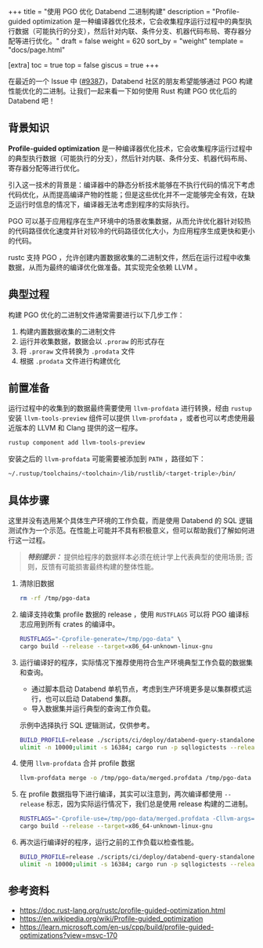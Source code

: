 +++
title = "使用 PGO 优化 Databend 二进制构建"
description = "Profile-guided optimization 是一种编译器优化技术，它会收集程序运行过程中的典型执行数据（可能执行的分支），然后针对内联、条件分支、机器代码布局、寄存器分配等进行优化。"
draft = false
weight = 620
sort_by = "weight"
template = "docs/page.html"

[extra]
toc = true
top = false
giscus = true
+++

在最近的一个 Issue 中 ([#9387](https://github.com/datafuselabs/databend/issues/9387))，Databend 社区的朋友希望能够通过 PGO 构建性能优化的二进制。让我们一起来看一下如何使用 Rust 构建 PGO 优化后的 Databend 吧！

## **背景知识**

**Profile-guided optimization** 是一种编译器优化技术，它会收集程序运行过程中的典型执行数据（可能执行的分支），然后针对内联、条件分支、机器代码布局、寄存器分配等进行优化。

引入这一技术的背景是：编译器中的静态分析技术能够在不执行代码的情况下考虑代码优化，从而提高编译产物的性能；但是这些优化并不一定能够完全有效，在缺乏运行时信息的情况下，编译器无法考虑到程序的实际执行。

PGO  可以基于应用程序在生产环境中的场景收集数据，从而允许优化器针对较热的代码路径优化速度并针对较冷的代码路径优化大小，为应用程序生成更快和更小的代码。

rustc 支持 PGO ，允许创建内置数据收集的二进制文件，然后在运行过程中收集数据，从而为最终的编译优化做准备。其实现完全依赖 LLVM 。

## **典型过程**

构建 PGO 优化的二进制文件通常需要进行以下几步工作：

1. 构建内置数据收集的二进制文件
2. 运行并收集数据，数据会以 `.proraw` 的形式存在
3. 将 `.proraw` 文件转换为 `.prodata` 文件
4. 根据 `.prodata` 文件进行构建优化

## **前置准备**

运行过程中的收集到的数据最终需要使用 `llvm-profdata` 进行转换，经由 `rustup` 安装 `llvm-tools-preview` 组件可以提供 `llvm-profdata` ，或者也可以考虑使用最近版本的 LLVM 和 Clang 提供的这一程序。

```bash
rustup component add llvm-tools-preview
```

安装之后的 `llvm-profdata` 可能需要被添加到 `PATH` ，路径如下：

```bash
~/.rustup/toolchains/<toolchain>/lib/rustlib/<target-triple>/bin/
```

## **具体步骤**

这里并没有选用某个具体生产环境的工作负载，而是使用 Databend 的 SQL 逻辑测试作为一个示范。在性能上可能并不具有积极意义，但可以帮助我们了解如何进行这一过程。

> ***特别提示：*** 提供给程序的数据样本必须在统计学上代表典型的使用场景; 否则，反馈有可能损害最终构建的整体性能。

1. 清除旧数据

    ```bash
    rm -rf /tmp/pgo-data
    ```

2. 编译支持收集 profile 数据的 release ，使用 `RUSTFLAGS` 可以将 PGO 编译标志应用到所有 crates 的编译中。

    ```bash
    RUSTFLAGS="-Cprofile-generate=/tmp/pgo-data" \    
    cargo build --release --target=x86_64-unknown-linux-gnu
    ```

3. 运行编译好的程序，实际情况下推荐使用符合生产环境典型工作负载的数据集和查询。
   - 通过脚本启动 Databend 单机节点，考虑到生产环境更多是以集群模式运行，也可以启动 Databend 集群。
   - 导入数据集并运行典型的查询工作负载。
   
   示例中选择执行 SQL 逻辑测试，仅供参考。

    ```bash
    BUILD_PROFILE=release ./scripts/ci/deploy/databend-query-standalone.sh 
    ulimit -n 10000;ulimit -s 16384; cargo run -p sqllogictests --release -- --enable_sandbox --parallel 16 --no-fail-fast
    ```

4. 使用 `llvm-profdata` 合并 profile 数据

    ```bash
    llvm-profdata merge -o /tmp/pgo-data/merged.profdata /tmp/pgo-data
    ```

5. 在 profile 数据指导下进行编译，其实可以注意到，两次编译都使用 `--release` 标志，因为实际运行情况下，我们总是使用 release 构建的二进制。

    ```bash
    RUSTFLAGS="-Cprofile-use=/tmp/pgo-data/merged.profdata -Cllvm-args=-pgo-warn-missing-function" \    
    cargo build --release --target=x86_64-unknown-linux-gnu
    ```

6. 再次运行编译好的程序，运行之前的工作负载以检查性能。

    ```bash
    BUILD_PROFILE=release ./scripts/ci/deploy/databend-query-standalone.sh 
    ulimit -n 10000;ulimit -s 16384; cargo run -p sqllogictests --release -- --enable_sandbox --parallel 16 --no-fail-fast
    ```

## **参考资料**

- <https://doc.rust-lang.org/rustc/profile-guided-optimization.html>
- <https://en.wikipedia.org/wiki/Profile-guided_optimization>
- <https://learn.microsoft.com/en-us/cpp/build/profile-guided-optimizations?view=msvc-170>